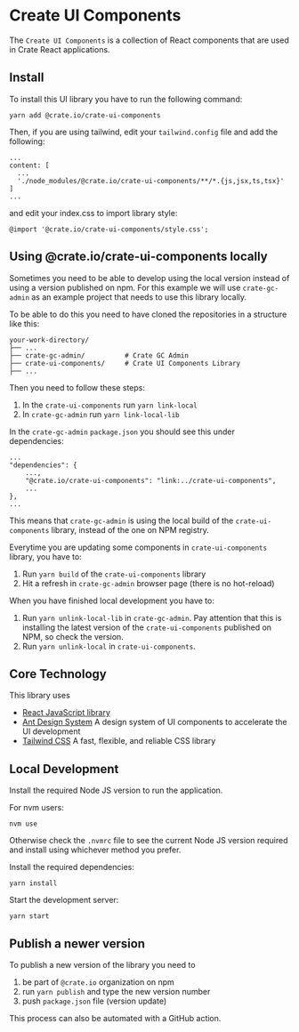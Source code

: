 # Create UI Components

The `Create UI Components` is a collection of React components that are
used in Crate React applications.

## Install

To install this UI library you have to run the following command:

    yarn add @crate.io/crate-ui-components

Then, if you are using tailwind, edit your `tailwind.config` file and
add the following:

    ...
    content: [
      ...
      './node_modules/@crate.io/crate-ui-components/**/*.{js,jsx,ts,tsx}'
    ]
    ...

and edit your index.css to import library style:

    @import '@crate.io/crate-ui-components/style.css';

## Using @crate.io/crate-ui-components locally

Sometimes you need to be able to develop using the local version instead
of using a version published on npm. For this example we will use
`crate-gc-admin` as an example project that needs to use this library
locally.

To be able to do this you need to have cloned the repositories in a
structure like this:

    your-work-directory/
    ├── ...
    ├── crate-gc-admin/          # Crate GC Admin
    ├── crate-ui-components/     # Crate UI Components Library
    ├── ...

Then you need to follow these steps:

1.  In the `crate-ui-components` run `yarn link-local`
2.  In `crate-gc-admin` run `yarn link-local-lib`

In the `crate-gc-admin` `package.json` you should see this under
dependencies:

    ...
    "dependencies": {
        ...,
        "@crate.io/crate-ui-components": "link:../crate-ui-components",
        ...
    },
    ...

This means that `crate-gc-admin` is using the local build of the
`crate-ui-components` library, instead of the one on NPM registry.

Everytime you are updating some components in `crate-ui-components`
library, you have to:

1.  Run `yarn build` of the `crate-ui-components` library
2.  Hit a refresh in `crate-gc-admin` browser page (there is no
    hot-reload)

When you have finished local development you have to:

1.  Run `yarn unlink-local-lib` in `crate-gc-admin`. Pay attention that
    this is installing the latest version of the `crate-ui-components`
    published on NPM, so check the version.
2.  Run `yarn unlink-local` in `crate-ui-components`.

## Core Technology

This library uses

- [React JavaScript library]()
- [Ant Design System]() A design system of UI components to accelerate
  the UI development
- [Tailwind CSS]() A fast, flexible, and reliable CSS library

## Local Development

Install the required Node JS version to run the application.

For nvm users:

    nvm use

Otherwise check the `.nvmrc` file to see the current Node JS version
required and install using whichever method you prefer.

Install the required dependencies:

    yarn install

Start the development server:

    yarn start

## Publish a newer version

To publish a new version of the library you need to

1.  be part of `@crate.io` organization on npm
2.  run `yarn publish` and type the new version number
3.  push `package.json` file (version update)

This process can also be automated with a GitHub action.
